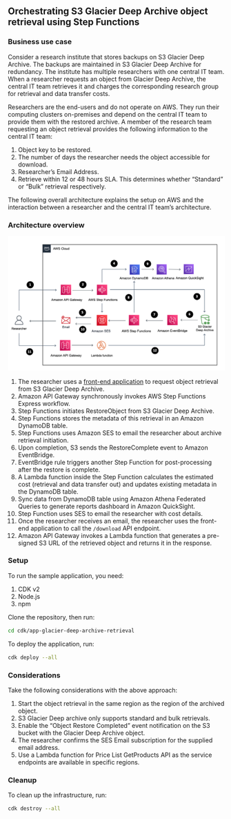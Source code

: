 ## Orchestrating S3 Glacier Deep Archive object retrieval using Step Functions

### Business use case
Consider a research institute that stores backups on S3 Glacier Deep Archive. The backups are maintained in S3 Glacier Deep Archive for redundancy. The institute has multiple researchers with one central IT team. When a researcher requests an object from Glacier Deep Archive, the central IT team retrieves it and charges the corresponding research group for retrieval and data transfer costs.

Researchers are the end-users and do not operate on AWS. They run their computing clusters on-premises and depend on the central IT team to provide them with the restored archive. A member of the research team requesting an object retrieval provides the following information to the central IT team: 
1.	Object key to be restored.
2.	The number of days the researcher needs the object accessible for download. 
3.	Researcher’s Email Address.
4.	Retrieve within 12 or 48 hours SLA. This determines whether “Standard” or “Bulk” retrieval respectively.

The following overall architecture explains the setup on AWS and the interaction between a researcher and the central IT team’s architecture.

### Architecture overview

![Overall Architecture](images/Overall_Architecture.png)
 
1.	The researcher uses a [front-end application](website-content/index.html) to request object retrieval from S3 Glacier Deep Archive.
2.	Amazon API Gateway synchronously invokes AWS Step Functions Express workflow.
3.	Step Functions initiates RestoreObject from S3 Glacier Deep Archive.
4.	Step Functions stores the metadata of this retrieval in an Amazon DynamoDB table.
5.	Step Functions uses Amazon SES to email the researcher about archive retrieval initiation.
6.	Upon completion, S3 sends the RestoreComplete event to Amazon EventBridge.
7.	EventBridge rule triggers another Step Function for post-processing after the restore is complete.
8.	A Lambda function inside the Step Function calculates the estimated cost (retrieval and data transfer out) and updates existing metadata in the DynamoDB table.
9.	Sync data from DynamoDB table using Amazon Athena Federated Queries to generate reports dashboard in Amazon QuickSight.
10.	Step Function uses SES to email the researcher with cost details.
11.	Once the researcher receives an email, the researcher uses the front-end application to call the `/download` API endpoint.
12.	Amazon API Gateway invokes a Lambda function that generates a pre-signed S3 URL of the retrieved object and returns it in the response.

### Setup
To run the sample application, you need:
1.	CDK v2
2.	Node.js
3.	npm

Clone the repository, then run:

```bash
cd cdk/app-glacier-deep-archive-retrieval
```

To deploy the application, run:

```bash
cdk deploy --all
```

### Considerations
Take the following considerations with the above approach:
1.	Start the object retrieval in the same region as the region of the archived object. 
2.	S3 Glacier Deep archive only supports standard and bulk retrievals. 
3.	Enable the “Object Restore Completed” event notification on the S3 bucket with the Glacier Deep Archive object.
4.	The researcher confirms the SES Email subscription for the supplied email address.
5.	Use a Lambda function for Price List GetProducts API as the service endpoints are available in specific regions.

### Cleanup
To clean up the infrastructure, run:

```bash
cdk destroy --all
```